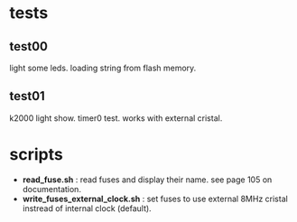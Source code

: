 tests
=====

test00
------

light some leds.
loading string from flash memory.

test01
------

k2000 light show.
timer0 test.
works with external cristal.

scripts
=======

*   **read_fuse.sh** :
    read fuses and display their name. see page 105 on documentation.
*   **write_fuses_external_clock.sh** :
    set fuses to use external 8MHz cristal instread of internal clock (default).
